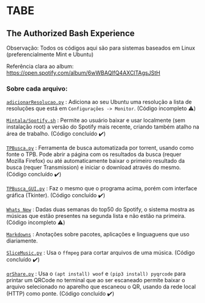# TABE
## The Authorized Bash Experience

Observação: Todos os códigos aqui são para sistemas baseados em Linux (preferencialmente Mint e Ubuntu)

Referência clara ao album: https://open.spotify.com/album/6wWBAQlfQ4AXClTAgsJStH

### Sobre cada arquivo:
[```adicionarResolucao.py```](https://github.com/vss-2/TABE/blob/master/adicionarResolucao.py) :   Adiciona ao seu Ubuntu uma resolução a lista de resoluções que está em ```Configurações -> Monitor```. (Código incompleto ⚠️)

[```Mintala/Spotify.sh```](https://github.com/vss-2/TABE/blob/master/Minstala/Spotify.sh) : Permite ao usuário baixar e usar localmente (sem instalação root) a versão do Spotify mais recente, criando também atalho na área de trabalho. (Código concluído ✔️)

[```TPBusca.py```](https://github.com/vss-2/TABE/blob/master/TPBusca.py) : Ferramenta de busca automatizada por torrent, usando como fonte o TPB. Pode abrir a página com os resultados da busca (requer Mozilla Firefox) ou até automaticamente baixar o primeiro resultado da busca (requer Transmission) e iniciar o download através do mesmo. (Código concluído ✔️)

[```TPBusca_GUI.py```](https://github.com/vss-2/TABE/blob/master/TPBusca.py) : 
Faz o mesmo que o programa acima, porém com interface gráfica (Tkinter). (Código concluído ✔️)

[```Whats New```](https://github.com/vss-2/TABE/tree/master/Whats%20New) : Dadas duas semanas do top50 do Spotify, o sistema mostra as músicas que estão presentes na segunda lista e não estão na primeira. (Código incompleto ⚠️)

[```Markdowns```](https://github.com/vss-2/TABE/tree/master/Markdowns) : Anotações sobre pacotes, aplicações e linguaguens que uso diariamente.

[```SliceMusic.py```](https://github.com/vss-2/TABE/blob/master/SliceMusic.py) : 
Usa o ```ffmpeg``` para cortar arquivos de uma música. (Código concluído ✔️) 

[```qrShare.py```](https://github.com/vss-2/TABE/blob/master/qrShare.py) : 
Usa o ```(apt install) woof``` e ```(pip3 install) pyqrcode``` para printar um QRCode no terminal que ao ser escaneado permite baixar o arquivo selecionado no aparelho que escaneou o QR, usando da rede local (HTTP) como ponte. (Código concluído ✔️) 